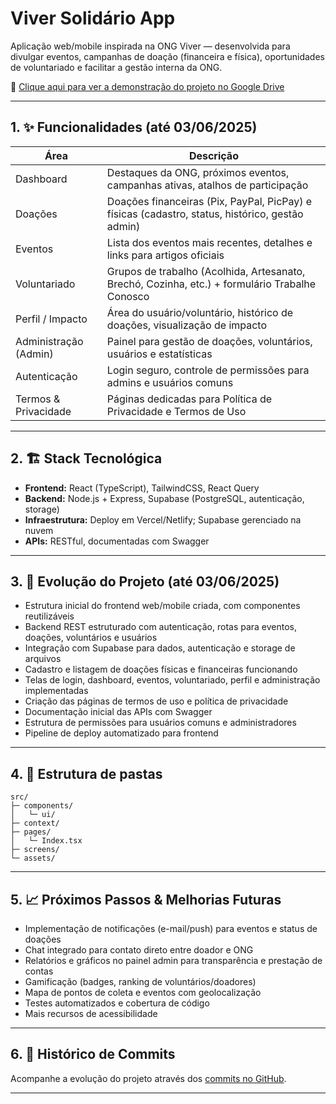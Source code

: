 # Viver Solidário App

Aplicação web/mobile inspirada na ONG Viver — desenvolvida para divulgar eventos, campanhas de doação (financeira e física), oportunidades de voluntariado e facilitar a gestão interna da ONG.

🎥 [Clique aqui para ver a demonstração do projeto no Google Drive]([https://drive.google.com/file/d/1Gk96aUQ6a6g4gfAsgwyc0Il2ZUtBjBzX/view?usp=drive_link](https://drive.google.com/drive/u/0/folders/1wH5g9WqVU6XCyS0yxyqVmzMOAhmWn70p))

---

## 1. ✨ Funcionalidades (até 03/06/2025)

| Área                 | Descrição                                                                                       |
|----------------------|------------------------------------------------------------------------------------------------|
| Dashboard            | Destaques da ONG, próximos eventos, campanhas ativas, atalhos de participação                  |
| Doações              | Doações financeiras (Pix, PayPal, PicPay) e físicas (cadastro, status, histórico, gestão admin) |
| Eventos              | Lista dos eventos mais recentes, detalhes e links para artigos oficiais                        |
| Voluntariado         | Grupos de trabalho (Acolhida, Artesanato, Brechó, Cozinha, etc.) + formulário Trabalhe Conosco |
| Perfil / Impacto     | Área do usuário/voluntário, histórico de doações, visualização de impacto                      |
| Administração (Admin)| Painel para gestão de doações, voluntários, usuários e estatísticas                            |
| Autenticação         | Login seguro, controle de permissões para admins e usuários comuns                             |
| Termos & Privacidade | Páginas dedicadas para Política de Privacidade e Termos de Uso                                 |

---

## 2. 🏗️ Stack Tecnológica

- **Frontend:** React (TypeScript), TailwindCSS, React Query
- **Backend:** Node.js + Express, Supabase (PostgreSQL, autenticação, storage)
- **Infraestrutura:** Deploy em Vercel/Netlify; Supabase gerenciado na nuvem
- **APIs:** RESTful, documentadas com Swagger

---

## 3. 🚧 Evolução do Projeto (até 03/06/2025)

- Estrutura inicial do frontend web/mobile criada, com componentes reutilizáveis
- Backend REST estruturado com autenticação, rotas para eventos, doações, voluntários e usuários
- Integração com Supabase para dados, autenticação e storage de arquivos
- Cadastro e listagem de doações físicas e financeiras funcionando
- Telas de login, dashboard, eventos, voluntariado, perfil e administração implementadas
- Criação das páginas de termos de uso e política de privacidade
- Documentação inicial das APIs com Swagger
- Estrutura de permissões para usuários comuns e administradores
- Pipeline de deploy automatizado para frontend

---

## 4. 📂 Estrutura de pastas

```
src/
├─ components/            
│   └─ ui/                
├─ context/              
├─ pages/               
│   └─ Index.tsx          
├─ screens/               
└─ assets/                
```

---

## 5. 📈 Próximos Passos & Melhorias Futuras

- Implementação de notificações (e-mail/push) para eventos e status de doações
- Chat integrado para contato direto entre doador e ONG
- Relatórios e gráficos no painel admin para transparência e prestação de contas
- Gamificação (badges, ranking de voluntários/doadores)
- Mapa de pontos de coleta e eventos com geolocalização
- Testes automatizados e cobertura de código
- Mais recursos de acessibilidade

---

## 6. 📜 Histórico de Commits

Acompanhe a evolução do projeto através dos [commits no GitHub](https://github.com/leozinzao/viver-solidario/commits/main).

---
